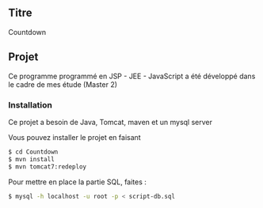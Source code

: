## Titre
Countdown

## Projet
Ce programme programmé en JSP - JEE - JavaScript
a été développé dans le cadre de mes étude (Master 2)

### Installation

Ce projet a besoin de Java, Tomcat, maven et un mysql server

Vous pouvez installer le projet en faisant

```sh
$ cd Countdown
$ mvn install
$ mvn tomcat7:redeploy
```
Pour mettre en place la partie SQL, faites :

```sh
$ mysql -h localhost -u root -p < script-db.sql
```
